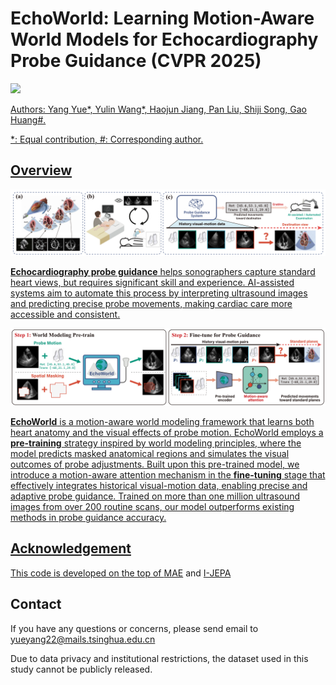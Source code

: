 # EchoWorld: Learning Motion-Aware World Models for Echocardiography Probe Guidance (CVPR 2025)
<a href='https://arxiv.org/abs/2504.13065'><img src='https://img.shields.io/badge/Arxiv-2504.13065-red'>

Authors: Yang Yue\*, Yulin Wang\*, Haojun Jiang, Pan Liu, Shiji Song, Gao Huang\#.

\*: Equal contribution, \#: Corresponding author.

## Overview

<img src="assets/fig1.png" alt="fig1" style="zoom:50%;" />

**Echocardiography probe guidance** helps sonographers capture standard heart views, but requires significant skill and experience. AI-assisted systems aim to automate this process by interpreting ultrasound images and predicting precise probe movements, making cardiac care more accessible and consistent.

<img src="assets/fig2.png" alt="fig2" style="zoom:50%;" />

**EchoWorld** is a motion-aware world modeling framework that learns both heart anatomy and the visual effects of probe motion. EchoWorld employs a **pre-training** strategy inspired by world modeling principles, where the model predicts masked anatomical regions and simulates the visual outcomes of probe adjustments. Built upon this pre-trained model, we introduce a motion-aware attention mechanism in the **fine-tuning** stage that effectively integrates historical visual-motion data, enabling precise and adaptive probe guidance. Trained on more than one million ultrasound images from over 200 routine scans, our model outperforms existing methods in probe guidance accuracy.

## Acknowledgement

This code is developed on the top of [MAE](https://github.com/facebookresearch/mae) and [I-JEPA](https://github.com/facebookresearch/ijepa)

## Contact

If you have any questions or concerns, please send email to yueyang22@mails.tsinghua.edu.cn

Due to data privacy and institutional restrictions, the dataset used in this study cannot be publicly released.
